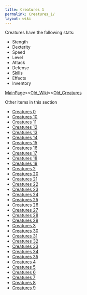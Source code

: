 ```yaml
---
title: Creatures 1
permalink: Creatures_1/
layout: wiki
---
```

Creatures have the following stats:
* Stength
* Dexterity
* Speed
* Level
* Attack
* Defense
* Skills
* Effects
* Inventory

[MainPage](/keeperrl_wiki/ "wikilink")>>[Old_Wiki](/keeperrl_wiki/Old_Wiki "wikilink")>>[Old_Creatures](/keeperrl_wiki/Old_Creatures "wikilink")

Other items in this section
-    [Creatures 0](/keeperrl_wiki/Creatures_0 "wikilink")
-    [Creatures 10](/keeperrl_wiki/Creatures_10 "wikilink")
-    [Creatures 11](/keeperrl_wiki/Creatures_11 "wikilink")
-    [Creatures 12](/keeperrl_wiki/Creatures_12 "wikilink")
-    [Creatures 13](/keeperrl_wiki/Creatures_13 "wikilink")
-    [Creatures 14](/keeperrl_wiki/Creatures_14 "wikilink")
-    [Creatures 15](/keeperrl_wiki/Creatures_15 "wikilink")
-    [Creatures 16](/keeperrl_wiki/Creatures_16 "wikilink")
-    [Creatures 17](/keeperrl_wiki/Creatures_17 "wikilink")
-    [Creatures 18](/keeperrl_wiki/Creatures_18 "wikilink")
-    [Creatures 19](/keeperrl_wiki/Creatures_19 "wikilink")
-    [Creatures 2](/keeperrl_wiki/Creatures_2 "wikilink")
-    [Creatures 20](/keeperrl_wiki/Creatures_20 "wikilink")
-    [Creatures 21](/keeperrl_wiki/Creatures_21 "wikilink")
-    [Creatures 22](/keeperrl_wiki/Creatures_22 "wikilink")
-    [Creatures 23](/keeperrl_wiki/Creatures_23 "wikilink")
-    [Creatures 24](/keeperrl_wiki/Creatures_24 "wikilink")
-    [Creatures 25](/keeperrl_wiki/Creatures_25 "wikilink")
-    [Creatures 26](/keeperrl_wiki/Creatures_26 "wikilink")
-    [Creatures 27](/keeperrl_wiki/Creatures_27 "wikilink")
-    [Creatures 28](/keeperrl_wiki/Creatures_28 "wikilink")
-    [Creatures 29](/keeperrl_wiki/Creatures_29 "wikilink")
-    [Creatures 3](/keeperrl_wiki/Creatures_3 "wikilink")
-    [Creatures 30](/keeperrl_wiki/Creatures_30 "wikilink")
-    [Creatures 31](/keeperrl_wiki/Creatures_31 "wikilink")
-    [Creatures 32](/keeperrl_wiki/Creatures_32 "wikilink")
-    [Creatures 33](/keeperrl_wiki/Creatures_33 "wikilink")
-    [Creatures 34](/keeperrl_wiki/Creatures_34 "wikilink")
-    [Creatures 35](/keeperrl_wiki/Creatures_35 "wikilink")
-    [Creatures 4](/keeperrl_wiki/Creatures_4 "wikilink")
-    [Creatures 5](/keeperrl_wiki/Creatures_5 "wikilink")
-    [Creatures 6](/keeperrl_wiki/Creatures_6 "wikilink")
-    [Creatures 7](/keeperrl_wiki/Creatures_7 "wikilink")
-    [Creatures 8](/keeperrl_wiki/Creatures_8 "wikilink")
-    [Creatures 9](/keeperrl_wiki/Creatures_9 "wikilink")
